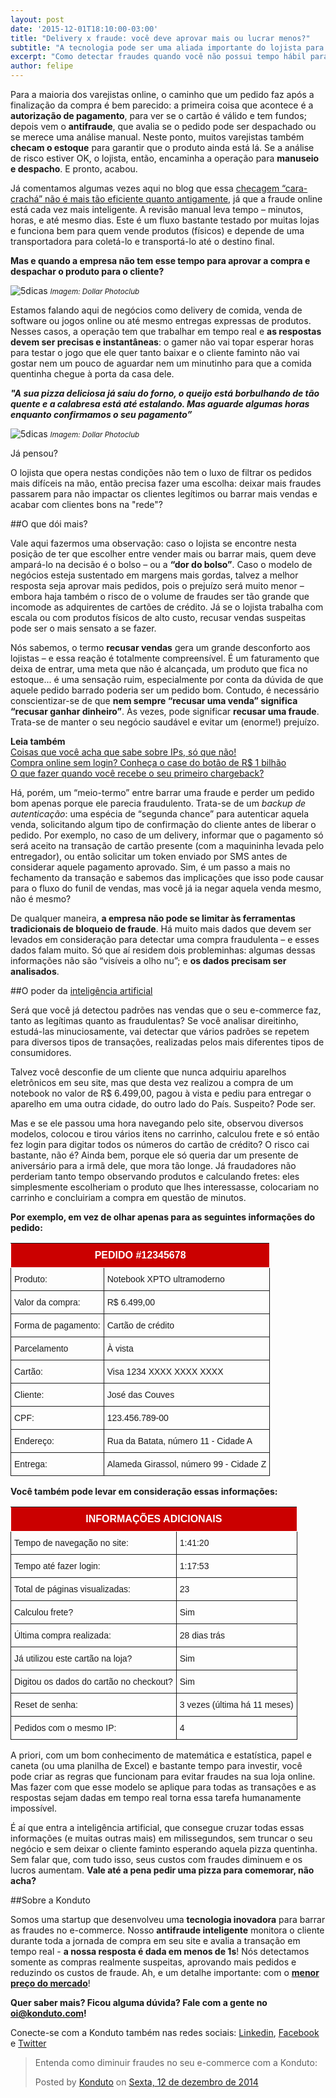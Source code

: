 ```yaml
---
layout: post		
date: '2015-12-01T18:10:00-03:00'
title: "Delivery x fraude: você deve aprovar mais ou lucrar menos?"		
subtitle: "A tecnologia pode ser uma aliada importante do lojista para uma tomada de decisão tão importante"
excerpt: "Como detectar fraudes quando você não possui tempo hábil para revisar uma compra suspeita?"		
author: felipe		
---
```


Para a maioria dos varejistas online, o caminho que um pedido faz após a finalização da compra é bem parecido: a primeira coisa que acontece é a **autorização de pagamento**, para ver se o cartão é válido e tem fundos; depois vem o **antifraude**, que avalia se o pedido pode ser despachado ou se merece uma análise manual. Neste ponto, muitos varejistas também **checam o estoque** para garantir que o produto ainda está lá. Se a análise de risco estiver OK, o lojista, então, encaminha a operação para **manuseio e despacho**. E pronto, acabou.

Já comentamos algumas vezes aqui no blog que essa [checagem “cara-crachá” não é mais tão eficiente quanto antigamente](http://blog.konduto.com/pt/2014/10/porque-checar-apenas-nome-e-cpf-ja-nao-e-suficiente-na-analise-manual/), já que a fraude online está cada vez mais inteligente. A revisão manual leva tempo – minutos, horas, e até mesmo dias. Este é um fluxo bastante testado por muitas lojas e funciona bem para quem vende produtos (físicos) e depende de uma transportadora para coletá-lo e transportá-lo até o destino final. 

**Mas e quando a empresa não tem esse tempo para aprovar a compra e despachar o produto para o cliente?**

![5dicas](/images/151201-empresario-relogios.jpg)
<small>*Imagem: Dollar Photoclub*</small>

Estamos falando aqui de negócios como delivery de comida, venda de software ou jogos online ou até mesmo entregas expressas de produtos. Nesses casos, a operação tem que trabalhar em tempo real e **as respostas devem ser precisas e instantâneas**: o gamer não vai topar esperar horas para testar o jogo que ele quer tanto baixar e o cliente faminto não vai gostar nem um pouco de aguardar nem um minutinho para que a comida quentinha chegue à porta da casa dele.

**_"A sua pizza deliciosa já saiu do forno, o queijo está borbulhando de tão quente e a calabresa está até estalando. Mas aguarde algumas horas enquanto confirmamos o seu pagamento”_**

![5dicas](/images/151201-pizza.jpg)
<small>*Imagem: Dollar Photoclub*</small>

Já pensou?

O lojista que opera nestas condições não tem o luxo de filtrar os pedidos mais difíceis na mão, então precisa fazer uma escolha: deixar mais fraudes passarem para não impactar os clientes legítimos ou barrar mais vendas e acabar com clientes bons na "rede"?

##O que dói mais?

Vale aqui fazermos uma observação: caso o lojista se encontre nesta posição de ter que escolher entre vender mais ou barrar mais, quem deve ampará-lo na decisão é o bolso – ou a **“dor do bolso”**. Caso o modelo de negócios esteja sustentado em margens mais gordas, talvez a melhor resposta seja aprovar mais pedidos, pois o prejuízo será muito menor – embora haja também o risco de o volume de fraudes ser tão grande que incomode as adquirentes de cartões de crédito. Já se o lojista trabalha com escala ou com produtos físicos de alto custo, recusar vendas suspeitas pode ser o mais sensato a se fazer.

Nós sabemos, o termo **recusar vendas** gera um grande desconforto aos lojistas – e essa reação é totalmente compreensível. É um faturamento que deixa de entrar, uma meta que não é alcançada, um produto que fica no estoque... é uma sensação ruim, especialmente por conta da dúvida de que aquele pedido barrado poderia ser um pedido bom. Contudo, é necessário conscientizar-se de que **nem sempre “recusar uma venda” significa “recusar ganhar dinheiro”**. Às vezes, pode significar **recusar uma fraude**. Trata-se de manter o seu negócio saudável e evitar um (enorme!) prejuízo.

**Leia também**  
[Coisas que você acha que sabe sobre IPs, só que não!](http://blog.konduto.com/pt/2015/04/coisas-que-voce-acha-que-sabe-sobre-ips-sqn?utm_source=konduto&utm_medium=blog&utm_campaign=conteudo)  
[Compra online sem login? Conheça o case do botão de R$ 1 bilhão](http://blog.konduto.com/pt/2015/01/tinha-uma-senha-no-meio-do-caminho?utm_source=konduto&utm_medium=blog&utm_campaign=conteudo)  
[O que fazer quando você recebe o seu primeiro chargeback?](http://blog.konduto.com/pt/2014/09/o-que-fazer-quando-recebe-o-primeiro-chargeback?utm_source=konduto&utm_medium=blog&utm_campaign=conteudo)

Há, porém, um “meio-termo” entre barrar uma fraude e perder um pedido bom apenas porque ele parecia fraudulento. Trata-se de um _backup de autenticação_: uma espécia de “segunda chance” para autenticar aquela venda, solicitando algum tipo de confirmação do cliente antes de liberar o pedido. Por exemplo, no caso de um delivery, informar que o pagamento só será aceito na transação de cartão presente (com a maquininha levada pelo entregador), ou então solicitar um token enviado por SMS antes de considerar aquele pagamento aprovado. Sim, é um passo a mais no fechamento da transação e sabemos das implicações que isso pode causar para o fluxo do funil de vendas, mas você já ia negar aquela venda mesmo, não é mesmo?

De qualquer maneira, **a empresa não pode se limitar às ferramentas tradicionais de bloqueio de fraude**. Há muito mais dados que devem ser levados em consideração para detectar uma compra fraudulenta – e esses dados falam muito. Só que aí residem dois probleminhas: algumas dessas informações não são “visíveis a olho nu”; e **os dados precisam ser analisados**.

##O poder da [inteligência artificial](http://blog.konduto.com/pt/2015/01/afinal-o-que-e-machine-learning?utm_source=konduto&utm_medium=blog&utm_campaign=conteudo)

Será que você já detectou padrões nas vendas que o seu e-commerce faz, tanto as legítimas quanto as fraudulentas? Se você analisar direitinho, estudá-las minuciosamente, vai detectar que vários padrões se repetem para diversos tipos de transações, realizadas pelos mais diferentes tipos de consumidores.

Talvez você desconfie de um cliente que nunca adquiriu aparelhos eletrônicos em seu site, mas que desta vez realizou a compra de um notebook no valor de R$ 6.499,00, pagou à vista e pediu para entregar o aparelho em uma outra cidade, do outro lado do País. Suspeito? Pode ser.

Mas e se ele passou uma hora navegando pelo site, observou diversos modelos, colocou e tirou vários itens no carrinho, calculou frete e só então fez login para digitar todos os números do cartão de crédito? O risco cai bastante, não é? Ainda bem, porque ele só queria dar um presente de aniversário para a irmã dele, que mora tão longe. Já fraudadores não perderiam tanto tempo observando produtos e calculando fretes: eles simplesmente escolheriam o produto que lhes interessasse, colocariam no carrinho e concluiriam a compra em questão de minutos.

**Por exemplo, em vez de olhar apenas para as seguintes informações do pedido:**

<style type="text/css">
.tg  {border-collapse:collapse;border-spacing:0;}
.tg td{font-family:Arial, sans-serif;font-size:14px;padding:10px 5px;border-style:solid;border-width:1px;overflow:hidden;word-break:normal;}
.tg th{font-family:Arial, sans-serif;font-size:14px;font-weight:normal;padding:10px 5px;border-style:solid;border-width:1px;overflow:hidden;word-break:normal;}
.tg .tg-b3s2{font-weight:bold;font-size:16px;background-color:#cb0000;color:#ffffff;text-align:center;vertical-align:top}
.tg .tg-yw4l{vertical-align:top}
</style>
<table class="tg">
  <tr>
    <th class="tg-b3s2" colspan="2">PEDIDO #12345678</th>
  </tr>
  <tr>
    <td class="tg-031e">Produto:</td>
    <td class="tg-031e">Notebook XPTO ultramoderno</td>
  </tr>
  <tr>
    <td class="tg-031e">Valor da compra:</td>
    <td class="tg-031e">R$ 6.499,00</td>
  </tr>
  <tr>
    <td class="tg-031e">Forma de pagamento:</td>
    <td class="tg-031e">Cartão de crédito</td>
  </tr>
  <tr>
    <td class="tg-031e">Parcelamento</td>
    <td class="tg-031e">À vista</td>
  </tr>
  <tr>
    <td class="tg-031e">Cartão:</td>
    <td class="tg-031e">Visa 1234 XXXX XXXX XXXX</td>
  </tr>
  <tr>
    <td class="tg-yw4l">Cliente:</td>
    <td class="tg-yw4l">José das Couves</td>
  </tr>
  <tr>
    <td class="tg-yw4l">CPF:</td>
    <td class="tg-yw4l">123.456.789-00</td>
  </tr>
  <tr>
    <td class="tg-yw4l">Endereço:</td>
    <td class="tg-yw4l">Rua da Batata, número 11 - Cidade A</td>
  </tr>
  <tr>
    <td class="tg-yw4l">Entrega:</td>
    <td class="tg-yw4l">Alameda Girassol, número 99 - Cidade Z</td>
  </tr>
</table>  
  
  
**Você também pode levar em consideração essas informações:**

<style type="text/css">
.tg  {border-collapse:collapse;border-spacing:0;}
.tg td{font-family:Arial, sans-serif;font-size:14px;padding:10px 5px;border-style:solid;border-width:1px;overflow:hidden;word-break:normal;}
.tg th{font-family:Arial, sans-serif;font-size:14px;font-weight:normal;padding:10px 5px;border-style:solid;border-width:1px;overflow:hidden;word-break:normal;}
.tg .tg-ubeq{font-weight:bold;font-size:16px;background-color:#cb0000;color:#ffffff;text-align:center;vertical-align:top}
.tg .tg-yw4l{vertical-align:top}
@media screen and (max-width: 767px) {.tg {width: auto !important;}.tg col {width: auto !important;}.tg-wrap {overflow-x: auto;-webkit-overflow-scrolling: touch;}}</style>
<div class="tg-wrap"><table class="tg">
  <tr>
    <th class="tg-ubeq" colspan="2">INFORMAÇÕES ADICIONAIS</th>
  </tr>
  <tr>
    <td class="tg-031e">Tempo de navegação no site: </td>
    <td class="tg-031e">1:41:20</td>
  </tr>
  <tr>
    <td class="tg-031e">Tempo até fazer login:</td>
    <td class="tg-031e">1:17:53</td>
  </tr>
  <tr>
    <td class="tg-031e">Total de páginas visualizadas:</td>
    <td class="tg-031e">23</td>
  </tr>
  <tr>
    <td class="tg-031e">Calculou frete?</td>
    <td class="tg-031e">Sim</td>
  </tr>
  <tr>
    <td class="tg-031e">Última compra realizada:</td>
    <td class="tg-031e">28 dias trás</td>
  </tr>
  <tr>
    <td class="tg-yw4l">Já utilizou este cartão na loja?</td>
    <td class="tg-yw4l">Sim</td>
  </tr>
  <tr>
    <td class="tg-yw4l">Digitou os dados do cartão no checkout?</td>
    <td class="tg-yw4l">Sim</td>
  </tr>
  <tr>
    <td class="tg-yw4l">Reset de senha:</td>
    <td class="tg-yw4l">3 vezes (última há 11 meses)</td>
  </tr>
  <tr>
    <td class="tg-yw4l">Pedidos com o mesmo IP: </td>
    <td class="tg-yw4l">4</td>
  </tr>
</table></div>  
  
  
A priori, com um bom conhecimento de matemática e estatística, papel e caneta (ou uma planilha de Excel) e bastante tempo para investir, você pode criar as regras que funcionam para evitar fraudes na sua loja online. Mas fazer com que esse modelo se aplique para todas as transações e as respostas sejam dadas em tempo real torna essa tarefa humanamente impossível.

É aí que entra a inteligência artificial, que consegue cruzar todas essas informações (e muitas outras mais) em milissegundos, sem truncar o seu negócio e sem deixar o cliente faminto esperando aquela pizza quentinha. Sem falar que, com tudo isso, seus custos com fraudes diminuem e os lucros aumentam. **Vale até a pena pedir uma pizza para comemorar, não acha?**

##Sobre a Konduto

Somos uma startup que desenvolveu uma **tecnologia inovadora** para barrar as fraudes no e-commerce. Nosso **antifraude inteligente** monitora o cliente durante toda a jornada de compra em seu site e avalia a transação em tempo real - **a nossa resposta é dada em menos de 1s**! Nós detectamos somente as compras realmente suspeitas, aprovando mais pedidos e reduzindo os custos de fraude. Ah, e um detalhe importante: com o **[menor preço do mercado](https://www.konduto.com/pt/pricing?utm_source=konduto&utm_medium=blog&utm_campaign=conteudo)**! 

**Quer saber mais? Ficou alguma dúvida? Fale com a gente no [oi@konduto.com](mailto:oi@konduto.com)!**	

Conecte-se com a Konduto também nas redes sociais: [Linkedin](https://www.linkedin.com/company/konduto), [Facebook](https://www.facebook.com/konduto) e [Twitter](https://twitter.com/KondutoBR)  

<div id="fb-root"></div><script>(function(d, s, id) {  var js, fjs = d.getElementsByTagName(s)[0];  if (d.getElementById(id)) return;  js = d.createElement(s); js.id = id;  js.src = "//connect.facebook.net/pt_BR/sdk.js#xfbml=1&version=v2.3";  fjs.parentNode.insertBefore(js, fjs);}(document, 'script', 'facebook-jssdk'));</script><div class="fb-post" data-href="https://www.facebook.com/konduto/videos/613187352119217/" data-width="650"><div class="fb-xfbml-parse-ignore"><blockquote cite="https://www.facebook.com/konduto/videos/613187352119217/"><p>Entenda como diminuir fraudes no seu e-commerce com a Konduto:</p>Posted by <a href="https://www.facebook.com/konduto/">Konduto</a> on&nbsp;<a href="https://www.facebook.com/konduto/videos/613187352119217/">Sexta, 12 de dezembro de 2014</a></blockquote></div></div>
